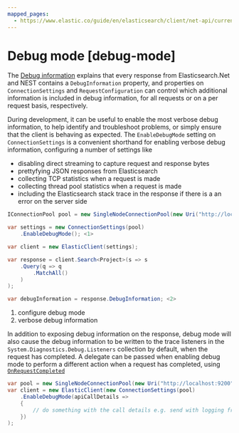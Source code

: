 ```yaml
---
mapped_pages:
  - https://www.elastic.co/guide/en/elasticsearch/client/net-api/current/debug-mode.html
---
```


# Debug mode [debug-mode]

The [Debug information](debug-information.md) explains that every response from Elasticsearch.Net and NEST contains a `DebugInformation` property, and properties on `ConnectionSettings` and `RequestConfiguration` can control which additional information is included in debug information, for all requests or on a per request basis, respectively.

During development, it can be useful to enable the most verbose debug information, to help identify and troubleshoot problems, or simply ensure that the client is behaving as expected. The `EnableDebugMode` setting on `ConnectionSettings` is a convenient shorthand for enabling verbose debug information, configuring a number of settings like

* disabling direct streaming to capture request and response bytes
* prettyfying JSON responses from Elasticsearch
* collecting TCP statistics when a request is made
* collecting thread pool statistics when a request is made
* including the Elasticsearch stack trace in the response if there is a an error on the server side

```csharp
IConnectionPool pool = new SingleNodeConnectionPool(new Uri("http://localhost:9200"));

var settings = new ConnectionSettings(pool)
    .EnableDebugMode(); <1>

var client = new ElasticClient(settings);

var response = client.Search<Project>(s => s
    .Query(q => q
        .MatchAll()
    )
);

var debugInformation = response.DebugInformation; <2>
```

1. configure debug mode
2. verbose debug information


In addition to exposing debug information on the response, debug mode will also cause the debug information to be written to the trace listeners in the `System.Diagnostics.Debug.Listeners` collection by default, when the request has completed. A delegate can be passed when enabling debug mode to perform a different action when a request has completed, using [`OnRequestCompleted`](logging-with-onrequestcompleted.md)

```csharp
var pool = new SingleNodeConnectionPool(new Uri("http://localhost:9200"));
var client = new ElasticClient(new ConnectionSettings(pool)
    .EnableDebugMode(apiCallDetails =>
    {
        // do something with the call details e.g. send with logging framework
    })
);
```

